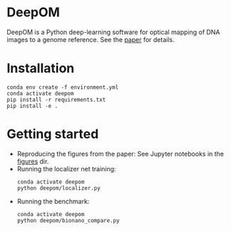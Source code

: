 # DeepOM

DeepOM is a Python deep-learning software for optical mapping of DNA images to a genome reference.
See the [paper](https://www.biorxiv.org/content/10.1101/2022.11.04.512597v1) for details.

# Installation

```shell
conda env create -f environment.yml
conda activate deepom
pip install -r requirements.txt
pip install -e .
```

# Getting started

-   Reproducing the figures from the paper: See Jupyter notebooks in the [figures](figures/) dir.
-   Running the localizer net training:
    ```shell
    conda activate deepom
    python deepom/localizer.py
    ```
-   Running the benchmark:
    ```
    conda activate deepom
    python deepom/bionano_compare.py
    ```
